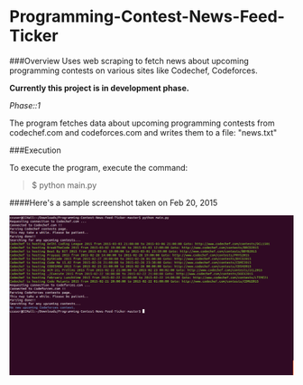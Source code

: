 Programming-Contest-News-Feed-Ticker
====================================

###Overview
Uses web scraping to fetch news about upcoming programming contests on various sites like Codechef, Codeforces.

**Currently this project is in development phase.**

*Phase::1*

The program fetches data about upcoming programming contests from codechef.com and codeforces.com and writes them to a file: "news.txt"

###Execution

To execute the program, execute the command:

> $ python main.py

####Here's a sample screenshot taken on Feb 20, 2015

![Alt text](/screenshot_20Feb2015.png "Sample Screenshot")

